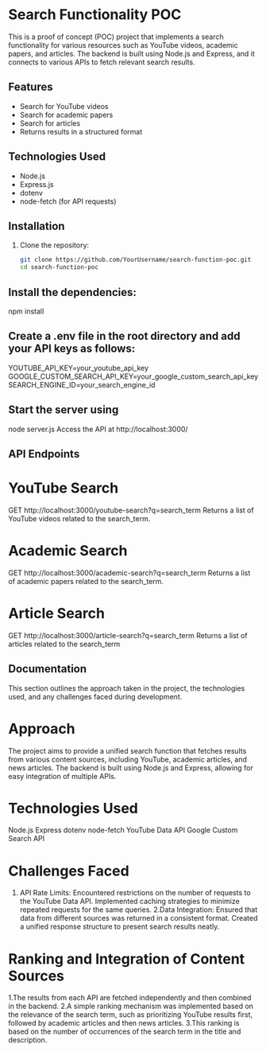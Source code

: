 # Search Functionality POC

This is a proof of concept (POC) project that implements a search functionality for various resources such as YouTube videos, academic papers, and articles. The backend is built using Node.js and Express, and it connects to various APIs to fetch relevant search results.

## Features

- Search for YouTube videos
- Search for academic papers
- Search for articles
- Returns results in a structured format

## Technologies Used

- Node.js
- Express.js
- dotenv
- node-fetch (for API requests)


## Installation

1. Clone the repository:
   ```bash
   git clone https://github.com/YourUsername/search-function-poc.git
   cd search-function-poc
## Install the dependencies:
npm install

## Create a .env file in the root directory and add your API keys as follows:
YOUTUBE_API_KEY=your_youtube_api_key
GOOGLE_CUSTOM_SEARCH_API_KEY=your_google_custom_search_api_key
SEARCH_ENGINE_ID=your_search_engine_id

## Start the server using 
node server.js
Access the API at http://localhost:3000/

## API Endpoints
# YouTube Search
GET  http://localhost:3000/youtube-search?q=search_term 
Returns a list of YouTube videos related to the search_term.
# Academic Search
GET http://localhost:3000/academic-search?q=search_term
Returns a list of academic papers related to the search_term.
# Article Search
GET http://localhost:3000/article-search?q=search_term
Returns a list of articles related to the search_term

## Documentation
This section outlines the approach taken in the project, the technologies used, and any challenges faced during development.
# Approach
The project aims to provide a unified search function that fetches results from various content sources, including YouTube, academic articles, and news articles. The backend is built using Node.js and Express, allowing for easy integration of multiple APIs.

# Technologies Used
Node.js
Express
dotenv
node-fetch
YouTube Data API
Google Custom Search API

# Challenges Faced
1. API Rate Limits: Encountered restrictions on the number of requests to the YouTube Data API. Implemented caching strategies to minimize repeated requests for the same queries.
2.Data Integration: Ensured that data from different sources was returned in a consistent format. Created a unified response structure to present search results neatly.
# Ranking and Integration of Content Sources
1.The results from each API are fetched independently and then combined in the backend.
2.A simple ranking mechanism was implemented based on the relevance of the search term, such as prioritizing YouTube results first, followed by academic articles and then news articles.
3.This ranking is based on the number of occurrences of the search term in the title and description.


